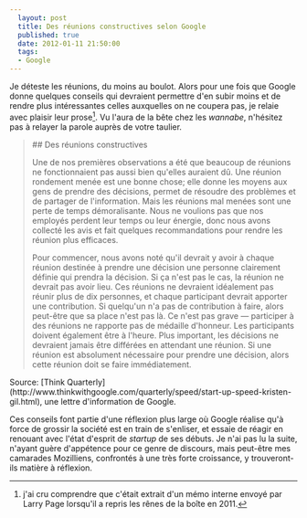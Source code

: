 ```yaml
---
  layout: post
  title: Des réunions constructives selon Google
  published: true
  date: 2012-01-11 21:50:00
  tags:
  - Google
---
```


Je déteste les réunions, du moins au boulot. Alors pour une fois que Google donne quelques conseils qui devraient permettre d'en subir moins et de rendre plus intéressantes celles auxquelles on ne coupera pas, je relaie avec plaisir leur prose[^prose]. Vu l'aura de la bête chez les *wannabe*, n'hésitez pas à relayer la parole auprès de votre taulier.

<section vocab="http://schema.org/" about="http://www.wordreference.com/enfr/effective" typeof="Article">
<blockquote property="articleBody" cite="http://www.wordreference.com/enfr/effective">
<div markdown="1">
## Des réunions constructives

Une de nos premières observations a été que beaucoup de réunions ne fonctionnaient pas aussi bien qu'elles auraient dû. Une réunion rondement menée est une bonne chose; elle donne les moyens aux gens de prendre des décisions, permet de résoudre des problèmes et de partager de l'information. Mais les réunions mal menées sont une perte de temps démoralisante. Nous ne voulions pas que nos employés perdent leur temps ou leur énergie, donc nous avons collecté les avis et fait quelques recommandations pour rendre les réunion plus efficaces.

Pour commencer, nous avons noté qu'il devrait y avoir à chaque réunion destinée à prendre une décision une personne clairement définie qui prendra la décision. Si ça n'est pas le cas, la réunion ne devrait pas avoir lieu. Ces réunions ne devraient idéalement pas réunir plus de dix personnes, et chaque participant devrait apporter une contribution. Si quelqu'un n'a pas de contribution à faire, alors peut-être que sa place n'est pas là. Ce n'est pas grave —&nbsp;participer à des réunions ne rapporte pas de médaille d'honneur. Les participants doivent également être à l'heure. Plus important, les décisions ne devraient jamais être différées en attendant une réunion. Si une réunion est absolument nécessaire pour prendre une décision, alors cette réunion doit se faire immédiatement.
</div>
</blockquote>
</section>
Source: [Think Quarterly](http://www.thinkwithgoogle.com/quarterly/speed/start-up-speed-kristen-gil.html), une lettre d'information de Google.

Ces conseils font partie d'une réflexion plus large où Google réalise qu'à force de grossir la société est en train de s'enliser, et essaie de réagir en renouant avec l'état d'esprit de *startup* de ses débuts. Je n'ai pas lu la suite, n'ayant guère d'appétence pour ce genre de discours, mais peut-être mes camarades Mozilliens, confrontés à une très forte croissance, y trouveront-ils matière à réflexion.

[^prose]: j'ai cru comprendre que c'était extrait d'un mémo interne envoyé par Larry Page lorsqu'il a repris les rênes de la boîte en 2011.
